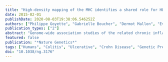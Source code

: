 ```yaml
---
title: "High-density mapping of the MHC identifies a shared role for HLA-DRB1*01:03 in inflammatory bowel diseases and heterozygous advantage in ulcerative colitis"
date: 2015-02-01
publishDate: 2020-08-03T19:38:06.546252Z
authors: ["Philippe Goyette", "Gabrielle Boucher", "Dermot Mallon", "Eva Ellinghaus", "Luke Jostins", "Hailiang Huang", "Stephan Ripke", "Elena S. Gusareva", "Vito Annese", "Stephen L. Hauser", "Jorge R. Oksenberg", "Ingo Thomsen", "Stephen Leslie", "International Inflammatory Bowel Disease Genetics Consortium", " Australia", "New Zealand IBDGC", "Belgium IBD Genetics Consortium", "Italian Group for IBD Genetic Consortium", "NIDDK Inflammatory Bowel Disease Genetics Consortium", "United Kingdom IBDGC", "Wellcome Trust Case Control Consortium", "Quebec IBD Genetics Consortium", "Mark J. Daly", "Kristel Van Steen", "Richard H. Duerr", "Jeffrey C. Barrett", "Dermot P. B. McGovern", "L. Philip Schumm", "James A. Traherne", "Mary N. Carrington", "Vasilis Kosmoliaptsis", "Tom H. Karlsen", "Andre Franke", "John D. Rioux"]
publication_types: ["2"]
abstract: "Genome-wide association studies of the related chronic inflammatory bowel diseases (IBD) known as Crohn's disease and ulcerative colitis have shown strong evidence of association to the major histocompatibility complex (MHC). This region encodes a large number of immunological candidates, including the antigen-presenting classical human leukocyte antigen (HLA) molecules. Studies in IBD have indicated that multiple independent associations exist at HLA and non-HLA genes, but they have lacked the statistical power to define the architecture of association and causal alleles. To address this, we performed high-density SNP typing of the MHC in textgreater32,000 individuals with IBD, implicating multiple HLA alleles, with a primary role for HLA-DRB1*01:03 in both Crohn's disease and ulcerative colitis. Noteworthy differences were observed between these diseases, including a predominant role for class II HLA variants and heterozygous advantage observed in ulcerative colitis, suggesting an important role of the adaptive immune response in the colonic environment in the pathogenesis of IBD."
featured: false
publication: "*Nature Genetics*"
tags: ["Humans", "Colitis", "Ulcerative", "Crohn Disease", "Genetic Predisposition to Disease", "Genome-Wide Association Study", "Genotyping Techniques", "HLA-DRB1 Chains", "Polymorphism", "Single Nucleotide", "Alleles", "Genotype", "Inflammatory Bowel Diseases", "Phenotype", "Chromosome Mapping", "Genetic Linkage", "Heterozygote", "Major Histocompatibility Complex", "*Polymorphism", "Single Nucleotide", "Crohn Disease/genetics", "Inflammatory Bowel Diseases/*genetics", "HLA-DRB1 Chains/*genetics", "Chromosome Mapping/*methods", "Colitis", "Ulcerative/genetics", "Major Histocompatibility Complex/*genetics"]
doi: "10.1038/ng.3176"
---
```


